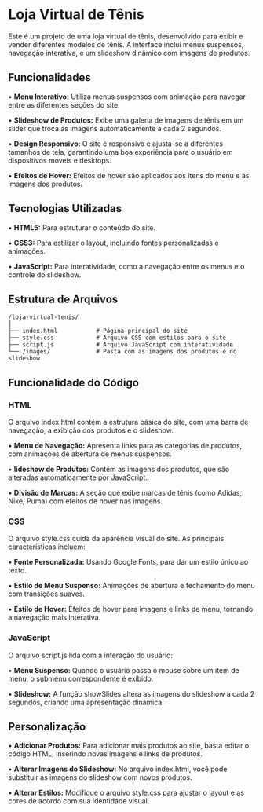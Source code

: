 <h1>Loja Virtual de Tênis
</h1>

<p>Este é um projeto de uma loja virtual de tênis, desenvolvido para exibir e vender diferentes modelos de tênis. A interface inclui menus suspensos, navegação interativa, e um slideshow dinâmico com imagens de produtos.

</p>


<h2>Funcionalidades</h2>

<p>• <b>Menu Interativo:</b> Utiliza menus suspensos com animação para navegar entre as diferentes seções do site.</p>
<p>• <b>Slideshow de Produtos:</b> Exibe uma galeria de imagens de tênis em um slider que troca as imagens automaticamente a cada 2 segundos.</p>
<p>• <b>Design Responsivo:</b> O site é responsivo e ajusta-se a diferentes tamanhos de tela, garantindo uma boa experiência para o usuário em dispositivos móveis e desktops.</p>
<p>• <b>Efeitos de Hover:</b> Efeitos de hover são aplicados aos itens do menu e às imagens dos produtos.</p>

<h2>Tecnologias Utilizadas</h2>
<p>• <b>HTML5:</b> Para estruturar o conteúdo do site.</p>
<p>• <b>CSS3:</b> Para estilizar o layout, incluindo fontes personalizadas e animações.</p>
<p>• <b>JavaScript:</b> Para interatividade, como a navegação entre os menus e o controle do slideshow.
</p>

<h2>Estrutura de Arquivos</h2>

```
/loja-virtual-tenis/
│
├── index.html           # Página principal do site
├── style.css            # Arquivo CSS com estilos para o site
├── script.js            # Arquivo JavaScript com interatividade
└── /images/             # Pasta com as imagens dos produtos e do slideshow

```
<h2>Funcionalidade do Código
</h2>

<h3>HTML
</h3>
<p>O arquivo index.html contém a estrutura básica do site, com uma barra de navegação, a exibição dos produtos e o slideshow.</p>
<p>• <b>Menu de Navegação:</b> Apresenta links para as categorias de produtos, com animações de abertura de menus suspensos.</p>
<p>• <b>lideshow de Produtos:</b> Contém as imagens dos produtos, que são alteradas automaticamente por JavaScript.</p>
<p>• <b>Divisão de Marcas:</b> A seção que exibe marcas de tênis (como Adidas, Nike, Puma) com efeitos de hover nas imagens.</p>


<h3>CSS</h3>
<p>O arquivo style.css cuida da aparência visual do site. As principais características incluem:</p>
<p>• <b>Fonte Personalizada:</b> Usando Google Fonts, para dar um estilo único ao texto.</p>
<p>• <b>Estilo de Menu Suspenso:</b> Animações de abertura e fechamento do menu com transições suaves.</p>
<p>• <b>Estilo de Hover:</b> Efeitos de hover para imagens e links de menu, tornando a navegação mais interativa.</p>

<h3>JavaScript</h3>
<p>O arquivo script.js lida com a interação do usuário:</p>
<p>• <b>Menu Suspenso:</b> Quando o usuário passa o mouse sobre um item de menu, o submenu correspondente é exibido.</p>
<p>• <b>Slideshow:</b> A função showSlides altera as imagens do slideshow a cada 2 segundos, criando uma apresentação dinâmica.</p>

<h2>Personalização</h2>
<p>• <b>Adicionar Produtos:</b> Para adicionar mais produtos ao site, basta editar o código HTML, inserindo novas imagens e links de produtos.</p>
<p>• <b>Alterar Imagens do Slideshow:</b> No arquivo index.html, você pode substituir as imagens do slideshow com novos produtos.</p>
<p>• <b>Alterar Estilos:</b> Modifique o arquivo style.css para ajustar o layout e as cores de acordo com sua identidade visual.</p>




